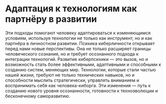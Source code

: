 # Адаптация к технологиям как партнёру в развитии

Эти подходы помогают человеку адаптироваться к изменяющимся условиям, используя технологии не только как инструмент, но и как партнёра в личностном развитии.
Психика киберличности открывает перед нами новые перспективы. Она не только расширяет границы человеческого сознания, но и требует осознанного подхода к интеграции технологий. Развитие киберпсихики — это вызов, но и возможность стать более эффективными, адаптивными и способными к созданию систем, меняющих мир.
Технологии, которые стали частью нашей жизни, требуют не только технических навыков, но и способности мыслить стратегически, управлять вниманием и воспринимать себя как человека-киборга. Эти изменения — путь к созданию нового уровня осознанности, готовности к техноэволюции и бесконечному саморазвитию.
